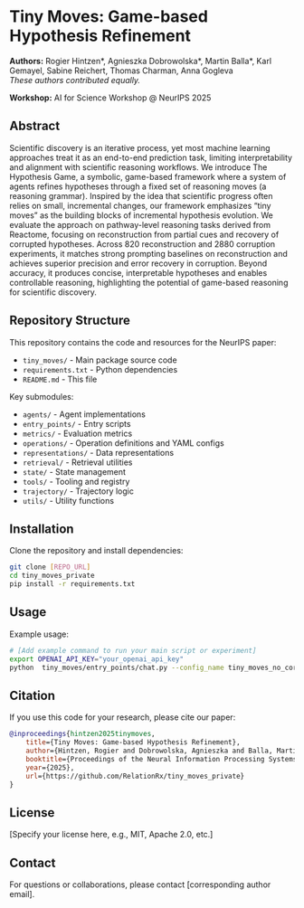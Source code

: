 

# Tiny Moves: Game-based Hypothesis Refinement

**Authors:** Rogier Hintzen*, Agnieszka Dobrowolska*, Martin Balla*, Karl Gemayel, Sabine Reichert, Thomas Charman, Anna Gogleva  
*These authors contributed equally.*

**Workshop:** AI for Science Workshop @ NeurIPS 2025

## Abstract

Scientific discovery is an iterative process, yet most machine learning approaches treat it as an end-to-end prediction task, limiting interpretability and alignment with scientific reasoning workflows. We introduce The Hypothesis Game, a symbolic, game-based framework where a system of agents refines hypotheses through a fixed set of reasoning moves (a reasoning grammar). Inspired by the idea that scientific progress often relies on small, incremental changes, our framework emphasizes “tiny moves” as the building blocks of incremental hypothesis evolution. We evaluate the approach on pathway-level reasoning tasks derived from Reactome, focusing on reconstruction from partial cues and recovery of corrupted hypotheses. Across 820 reconstruction and 2880 corruption experiments, it matches strong prompting baselines on reconstruction and achieves superior precision and error recovery in corruption. Beyond accuracy, it produces concise, interpretable hypotheses and enables controllable reasoning, highlighting the potential of game-based reasoning for scientific discovery.

## Repository Structure

This repository contains the code and resources for the NeurIPS paper:

- `tiny_moves/` - Main package source code
- `requirements.txt` - Python dependencies
- `README.md` - This file

Key submodules:
- `agents/` - Agent implementations
- `entry_points/` - Entry scripts
- `metrics/` - Evaluation metrics
- `operations/` - Operation definitions and YAML configs
- `representations/` - Data representations
- `retrieval/` - Retrieval utilities
- `state/` - State management
- `tools/` - Tooling and registry
- `trajectory/` - Trajectory logic
- `utils/` - Utility functions

## Installation

Clone the repository and install dependencies:

```bash
git clone [REPO_URL]
cd tiny_moves_private
pip install -r requirements.txt
```

## Usage

Example usage:

```bash
# [Add example command to run your main script or experiment]
export OPENAI_API_KEY="your_openai_api_key"
python  tiny_moves/entry_points/chat.py --config_name tiny_moves_no_corpus.yaml 
```


## Citation

If you use this code for your research, please cite our paper:

```bibtex
@inproceedings{hintzen2025tinymoves,
	title={Tiny Moves: Game-based Hypothesis Refinement},
	author={Hintzen, Rogier and Dobrowolska, Agnieszka and Balla, Martin and Gemayel, Karl and Reichert, Sabine and Charman, Thomas and Gogleva, Anna},
	booktitle={Proceedings of the Neural Information Processing Systems (NeurIPS), AI for Science Workshop},
	year={2025},
	url={https://github.com/RelationRx/tiny_moves_private}
}
```

## License

[Specify your license here, e.g., MIT, Apache 2.0, etc.]

## Contact

For questions or collaborations, please contact [corresponding author email].
